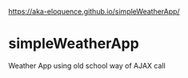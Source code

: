 https://aka-eloquence.github.io/simpleWeatherApp/

# simpleWeatherApp
Weather App using old school way of AJAX call
